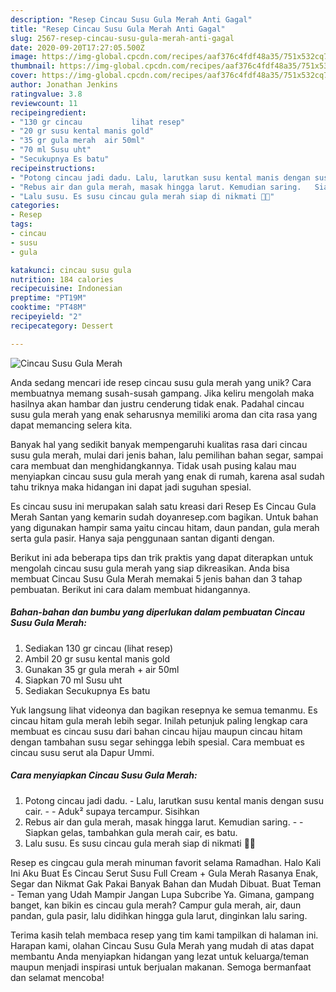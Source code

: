```yaml
---
description: "Resep Cincau Susu Gula Merah Anti Gagal"
title: "Resep Cincau Susu Gula Merah Anti Gagal"
slug: 2567-resep-cincau-susu-gula-merah-anti-gagal
date: 2020-09-20T17:27:05.500Z
image: https://img-global.cpcdn.com/recipes/aaf376c4fdf48a35/751x532cq70/cincau-susu-gula-merah-foto-resep-utama.jpg
thumbnail: https://img-global.cpcdn.com/recipes/aaf376c4fdf48a35/751x532cq70/cincau-susu-gula-merah-foto-resep-utama.jpg
cover: https://img-global.cpcdn.com/recipes/aaf376c4fdf48a35/751x532cq70/cincau-susu-gula-merah-foto-resep-utama.jpg
author: Jonathan Jenkins
ratingvalue: 3.8
reviewcount: 11
recipeingredient:
- "130 gr cincau           lihat resep"
- "20 gr susu kental manis gold"
- "35 gr gula merah  air 50ml"
- "70 ml Susu uht"
- "Secukupnya Es batu"
recipeinstructions:
- "Potong cincau jadi dadu. Lalu, larutkan susu kental manis dengan susu cair.  Aduk² supaya tercampur. Sisihkan"
- "Rebus air dan gula merah, masak hingga larut. Kemudian saring.   Siapkan gelas, tambahkan gula merah cair, es batu."
- "Lalu susu. Es susu cincau gula merah siap di nikmati 🥰🍹"
categories:
- Resep
tags:
- cincau
- susu
- gula

katakunci: cincau susu gula 
nutrition: 184 calories
recipecuisine: Indonesian
preptime: "PT19M"
cooktime: "PT48M"
recipeyield: "2"
recipecategory: Dessert

---
```



![Cincau Susu Gula Merah](https://img-global.cpcdn.com/recipes/aaf376c4fdf48a35/751x532cq70/cincau-susu-gula-merah-foto-resep-utama.jpg)

Anda sedang mencari ide resep cincau susu gula merah yang unik? Cara membuatnya memang susah-susah gampang. Jika keliru mengolah maka hasilnya akan hambar dan justru cenderung tidak enak. Padahal cincau susu gula merah yang enak seharusnya memiliki aroma dan cita rasa yang dapat memancing selera kita.

Banyak hal yang sedikit banyak mempengaruhi kualitas rasa dari cincau susu gula merah, mulai dari jenis bahan, lalu pemilihan bahan segar, sampai cara membuat dan menghidangkannya. Tidak usah pusing kalau mau menyiapkan cincau susu gula merah yang enak di rumah, karena asal sudah tahu triknya maka hidangan ini dapat jadi suguhan spesial.

Es cincau susu ini merupakan salah satu kreasi dari Resep Es Cincau Gula Merah Santan yang kemarin sudah doyanresep.com bagikan. Untuk bahan yang digunakan hampir sama yaitu cincau hitam, daun pandan, gula merah serta gula pasir. Hanya saja penggunaan santan diganti dengan.


Berikut ini ada beberapa tips dan trik praktis yang dapat diterapkan untuk mengolah cincau susu gula merah yang siap dikreasikan. Anda bisa membuat Cincau Susu Gula Merah memakai 5 jenis bahan dan 3 tahap pembuatan. Berikut ini cara dalam membuat hidangannya.

<!--inarticleads1-->

##### Bahan-bahan dan bumbu yang diperlukan dalam pembuatan Cincau Susu Gula Merah:

1. Sediakan 130 gr cincau           (lihat resep)
1. Ambil 20 gr susu kental manis gold
1. Gunakan 35 gr gula merah + air 50ml
1. Siapkan 70 ml Susu uht
1. Sediakan Secukupnya Es batu


Yuk langsung lihat videonya dan bagikan resepnya ke semua temanmu. Es cincau hitam gula merah lebih segar. Inilah petunjuk paling lengkap cara membuat es cincau susu dari bahan cincau hijau maupun cincau hitam dengan tambahan susu segar sehingga lebih spesial. Cara membuat es cincau susu serut ala Dapur Ummi. 

<!--inarticleads2-->

##### Cara menyiapkan Cincau Susu Gula Merah:

1. Potong cincau jadi dadu. - Lalu, larutkan susu kental manis dengan susu cair. -  - Aduk² supaya tercampur. Sisihkan
1. Rebus air dan gula merah, masak hingga larut. Kemudian saring.  -  - Siapkan gelas, tambahkan gula merah cair, es batu.
1. Lalu susu. Es susu cincau gula merah siap di nikmati 🥰🍹


Resep es cingcau gula merah minuman favorit selama Ramadhan. Halo Kali Ini Aku Buat Es Cincau Serut Susu Full Cream + Gula Merah Rasanya Enak, Segar dan Nikmat Gak Pakai Banyak Bahan dan Mudah Dibuat. Buat Teman - Teman yang Udah Mampir Jangan Lupa Subcribe Ya. Gimana, gampang banget, kan bikin es cincau gula merah? Campur gula merah, air, daun pandan, gula pasir, lalu didihkan hingga gula larut, dinginkan lalu saring. 

Terima kasih telah membaca resep yang tim kami tampilkan di halaman ini. Harapan kami, olahan Cincau Susu Gula Merah yang mudah di atas dapat membantu Anda menyiapkan hidangan yang lezat untuk keluarga/teman maupun menjadi inspirasi untuk berjualan makanan. Semoga bermanfaat dan selamat mencoba!
